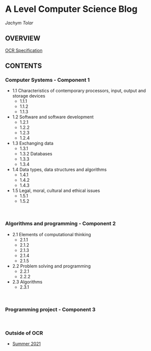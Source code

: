 # A Level Computer Science Blog
_Jachym Tolar_

## OVERVIEW
[OCR Specification](https://github.com/JachymT/a-level-cs-blog/blob/main/ocr-a-level-specification-h446.pdf)

## CONTENTS
### Computer Systems - Component 1
- 1.1 Characteristics of contemporary processors, input, output and storage devices
  - 1.1.1
  - 1.1.2
  - 1.1.3
- 1.2 Software and software development
  - 1.2.1
  - 1.2.2
  - 1.2.3
  - 1.2.4
- 1.3 Exchanging data
  - 1.3.1
  - 1.3.2 Databases
  - 1.3.3
  - 1.3.4
- 1.4 Data types, data structures and algorithms
  - 1.4.1
  - 1.4.2
  - 1.4.3
- 1.5 Legal, moral, cultural and ethical issues
  - 1.5.1
  - 1.5.2

<br>

### Algorithms and programming - Component 2
- 2.1 Elements of computational thinking
  - 2.1.1
  - 2.1.2
  - 2.1.3
  - 2.1.4
  - 2.1.5
- 2.2 Problem solving and programming
  - 2.2.1
  - 2.2.2
- 2.3 Algorithms
  - 2.3.1

<br>

### Programming project - Component 3

<br>

### Outside of OCR
- [Summer 2021](https://github.com/JachymT/a-level-cs-blog/tree/main/summer%20work%202021)

